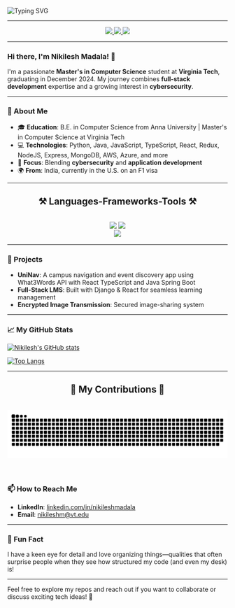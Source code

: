 ![Typing SVG](https://readme-typing-svg.herokuapp.com/?font=Righteous&size=35&center=true&vCenter=true&width=500&height=70&duration=4000&lines=Hi+There!+👋;+I'm+Nikilesh+Madala!)

---

<div align="center"> 
  <a href="mailto:nikileshm@vt.edu">
    <img src="https://img.shields.io/badge/Mail-333333?style=for-the-badge&logo=gmail&logoColor=red" />
  </a>
  <a href="https://linkedin.com/in/nikileshmadala" target="_blank">
    <img src="https://img.shields.io/badge/LinkedIn-0077B5?style=for-the-badge&logo=linkedin&logoColor=white" target="_blank" />
  </a>
  <a href="https://www.nikileshm.info/" target="_blank">
     <img src="https://img.shields.io/badge/Portfolio-FF5722?style=for-the-badge&logo=todoist&logoColor=white" target="_blank" />
  </a>
</div>

---

### Hi there, I'm Nikilesh Madala! 👋

I'm a passionate **Master's in Computer Science** student at **Virginia Tech**, graduating in December 2024. My journey combines **full-stack development** expertise and a growing interest in **cybersecurity**.

---

### 🚀 About Me
- 🎓 **Education**: B.E. in Computer Science from Anna University | Master's in Computer Science at Virginia Tech
- 💻 **Technologies**: Python, Java, JavaScript, TypeScript, React, Redux, NodeJS, Express, MongoDB, AWS, Azure, and more
- 🔐 **Focus**: Blending **cybersecurity** and **application development**
- 🌍 **From**: India, currently in the U.S. on an F1 visa

---

<h2 align="center">⚒️ Languages-Frameworks-Tools ⚒️</h2>
<br/>
<div align="center">
    <img src="https://skillicons.dev/icons?i=react,bootstrap,mui,html,css,vscode,github,figma,tailwind,git,r" />
    <img src="https://skillicons.dev/icons?i=nodejs,python,javascript,typescript,express,firebase,mongodb,c,java,nextjs,mysql,flask" /><br>
    <img src="https://skillicons.dev/icons?i=redux,oracle,jquery,postgresql,aws,azure,angular,powerbi,bitbucket,postman,docker,kubernetes,linux" /><br>
</div>

---

### 🌟 Projects
- **UniNav**: A campus navigation and event discovery app using What3Words API with React TypeScript and Java Spring Boot
- **Full-Stack LMS**: Built with Django & React for seamless learning management
- **Encrypted Image Transmission**: Secured image-sharing system

---

### 📈 My GitHub Stats

[![Nikilesh's GitHub stats](https://github-readme-stats.vercel.app/api?username=YourUsername&show_icons=true&theme=radical)](https://github.com/anuraghazra/github-readme-stats)

[![Top Langs](https://github-readme-stats.vercel.app/api/top-langs/?username=YourUsername&layout=compact)](https://github.com/anuraghazra/github-readme-stats)

---

<div align="center">
  <h2>🐍 My Contributions 🐍</h2>
  <br>
  <img alt="snake eating my contributions" src="https://raw.githubusercontent.com/salesp07/salesp07/output/github-contribution-grid-snake.svg" />
  <br/><br/><br/>
</div>

### 📫 How to Reach Me
- **LinkedIn**: [linkedin.com/in/nikileshmadala](https://www.linkedin.com/in/nikileshmadala)
- **Email**: nikileshm@vt.edu

---

### 💬 Fun Fact
I have a keen eye for detail and love organizing things—qualities that often surprise people when they see how structured my code (and even my desk) is!

---

Feel free to explore my repos and reach out if you want to collaborate or discuss exciting tech ideas! 🚀
